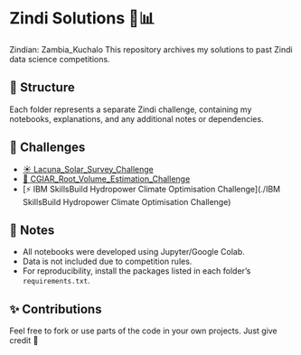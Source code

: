 # Zindi Solutions 🧠📊

Zindian: Zambia_Kuchalo
This repository archives my solutions to past Zindi data science competitions.

## 📁 Structure
Each folder represents a separate Zindi challenge, containing my notebooks, explanations, and any additional notes or dependencies.

## 🧪 Challenges
- [☀️ Lacuna_Solar_Survey_Challenge](./Lacuna_Solar_Survey_Challenge)
- [🌱 CGIAR_Root_Volume_Estimation_Challenge](./CGIAR_Root_Volume_Estimation_Challenge)
- [⚡ IBM SkillsBuild Hydropower Climate Optimisation Challenge](./IBM SkillsBuild Hydropower Climate Optimisation Challenge)



## 📌 Notes
- All notebooks were developed using Jupyter/Google Colab.
- Data is not included due to competition rules.
- For reproducibility, install the packages listed in each folder’s `requirements.txt`.

## ✨ Contributions
Feel free to fork or use parts of the code in your own projects. Just give credit 🙏
